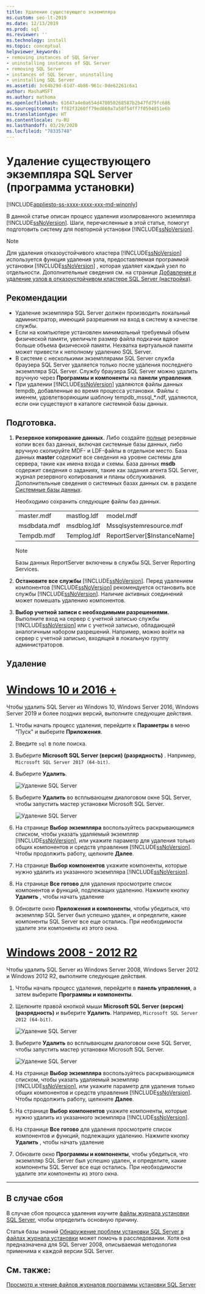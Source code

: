 ```yaml
---
title: Удаление существующего экземпляра
ms.custom: seo-lt-2019
ms.date: 12/13/2019
ms.prod: sql
ms.reviewer: ''
ms.technology: install
ms.topic: conceptual
helpviewer_keywords:
- removing instances of SQL Server
- uninstalling instances of SQL Server
- removing SQL Server
- instances of SQL Server, uninstalling
- uninstalling SQL Server
ms.assetid: 3c64b29d-61d7-4b86-961c-0de62261c6a1
author: MashaMSFT
ms.author: mathoma
ms.openlocfilehash: 61647a4e0a654d478050268587b2b47fd79fc686
ms.sourcegitcommit: ff82f3260ff79ed860a7a58f54ff7f0594851e6b
ms.translationtype: HT
ms.contentlocale: ru-RU
ms.lasthandoff: 03/29/2020
ms.locfileid: "78335748"
---
```

# <a name="uninstall-an-existing-instance-of-sql-server-setup"></a>Удаление существующего экземпляра SQL Server (программа установки)
[!INCLUDE[appliesto-ss-xxxx-xxxx-xxx-md-winonly](../../includes/appliesto-ss-xxxx-xxxx-xxx-md-winonly.md)]

  В данной статье описан процесс удаления изолированного экземпляра [!INCLUDE[ssNoVersion](../../includes/ssnoversion-md.md)]. Шаги, перечисленные в этой статье, помогут подготовить систему для повторной установки [!INCLUDE[ssNoVersion](../../includes/ssnoversion-md.md)].  
  
 > [!NOTE]
 > Для удаления отказоустойчивого кластера [!INCLUDE[ssNoVersion](../../includes/ssnoversion-md.md)] используется функция удаления узла, предоставляемая программой установки [!INCLUDE[ssNoVersion](../../includes/ssnoversion-md.md)] , которая удаляет каждый узел по отдельности. Дополнительные сведения см. на странице [Добавление и удаление узлов в отказоустойчивом кластере SQL Server (настройка)](../../sql-server/failover-clusters/install/add-or-remove-nodes-in-a-sql-server-failover-cluster-setup.md).  

## <a name="considerations"></a>Рекомендации

- Удаление экземпляра SQL Server должен производить локальный администратор, имеющий разрешения на вход в систему в качестве службы. 
- Если на компьютере установлен *минимальный* требуемый объем физической памяти, увеличьте размер файла подкачки вдвое больше объема физической памяти. Нехватка виртуальной памяти может привести к неполному удалению SQL Server. 
- В системе с несколькими экземплярами SQL Server служба браузера SQL Server удаляется только после удаления последнего экземпляра SQL Server. Службу браузера SQL Server можно удалить вручную через **Программы и компоненты** на **панели управления**. 
- При удалении [!INCLUDE[ssNoVersion](../../includes/ssnoversion-md.md)] удаляются файлы данных tempdb, добавленные во время процесса установки. Файлы с именем, удовлетворяющим шаблону tempdb_mssql_*.ndf, удаляются, если они существуют в каталоге системной базы данных. 
  

  
## <a name="prepare"></a>Подготовка.  
  
1.  **Резервное копирование данных.** Либо создайте [полные](../../relational-databases/backup-restore/create-a-full-database-backup-sql-server.md) резервные копии всех баз данных, включая системные базы данных, либо вручную скопируйте MDF- и LDF-файлы в отдельное место. База данных **master** содержит все сведения на уровне системы для сервера, такие как имена входа и схемы. База данных **msdb** содержит сведения о заданиях, такие как задания агента SQL Server, журнал резервного копирования и планы обслуживания. Дополнительные сведения о системных базах данных см. в разделе [Системные базы данных](../../relational-databases/backup-restore/back-up-and-restore-of-system-databases-sql-server.md). 
  
    Необходимо сохранить следующие файлы баз данных.  

    |             |            |           |            |
    | :---------- | :--------- |:--------- | :--------- |
    | master.mdf  | mastlog.ldf| model.mdf | modellog.ldf| 
    | msdbdata.mdf| msdblog.ldf| Mssqlsystemresource.mdf | Mssqlsustemresource.ldf |
    | Tempdb.mdf | Templog.ldf|  ReportServer[$InstanceName] | ReportServer[$InstanceName]TempDB| 

    > [!NOTE]
    > Базы данных ReportServer включены в службы SQL Server Reporting Services.   

 
1.  **Остановите все** **службы** [!INCLUDE[ssNoVersion](../../includes/ssnoversion-md.md)]. Перед удалением компонентов [!INCLUDE[ssNoVersion](../../includes/ssnoversion-md.md)] рекомендуется остановить все службы [!INCLUDE[ssNoVersion](../../includes/ssnoversion-md.md)]. Наличие активных соединений может помешать удалению компонентов.  
  
1.  **Выбор учетной записи с необходимыми разрешениями.** Выполните вход на сервер с учетной записью службы [!INCLUDE[ssNoVersion](../../includes/ssnoversion-md.md)] или с учетной записью, обладающей аналогичным набором разрешений. Например, можно войти на сервер с учетной записью, входящей в локальную группу администраторов.  
  
## <a name="uninstall"></a>Удаление 

# <a name="windows-10--2016-"></a>[Windows 10 и 2016 +](#tab/Windows10)

Чтобы удалить SQL Server из Windows 10, Windows Server 2016, Windows Server 2019 и более поздних версий, выполните следующие действия. 

1. Чтобы начать процесс удаления, перейдите к **Параметры** в меню "Пуск" и выберите **Приложения**. 
1. Введите `sql` в поле поиска. 
1. Выберите **Microsoft SQL Server (версия) (разрядность)** . Например, `Microsoft SQL Server 2017 (64-bit)`.
1. Выберите **Удалить**.
 
    ![Удаление SQL Server](media/uninstall-an-existing-instance-of-sql-server-setup/uninstall-sql-server-windows-10.png)

1. Выберите **Удалить** во всплывающем диалоговом окне SQL Server, чтобы запустить мастер установки Microsoft SQL Server. 

    ![Удаление SQL Server](media/uninstall-an-existing-instance-of-sql-server-setup/remove-sql-2017.png)
  
1.  На странице **Выбор экземпляра** воспользуйтесь раскрывающимся списком, чтобы указать удаляемый экземпляр [!INCLUDE[ssNoVersion](../../includes/ssnoversion-md.md)], или укажите параметр для удаления только общих компонентов и средств управления [!INCLUDE[ssNoVersion](../../includes/ssnoversion-md.md)]. Чтобы продолжить работу, щелкните **Далее**.  
  
1.  На странице **Выбор компонентов** укажите компоненты, которые нужно удалить из указанного экземпляра [!INCLUDE[ssNoVersion](../../includes/ssnoversion-md.md)].  
  
1.  На странице **Все готово** для удаления просмотрите список компонентов и функций, подлежащих удалению. Нажмите кнопку **Удалить** , чтобы начать удаление  
 
1. Обновите окно **Приложения и компоненты**, чтобы убедиться, что экземпляр SQL Server был успешно удален, и определите, какие компоненты SQL Server все еще остались. При необходимости удалите эти компоненты из этого окна. 

# <a name="windows-2008---2012-r2"></a>[Windows 2008 - 2012 R2](#tab/windows2012)

Чтобы удалить SQL Server из Windows Server 2008, Windows Server 2012 и Windows 2012 R2, выполните следующие действия. 

1. Чтобы начать процесс удаления, перейдите в **панель управления**, а затем выберите **Программы и компоненты**.
1. Щелкните правой кнопкой мыши **Microsoft SQL Server (версия) (разрядность)**  и выберите **Удалить**. Например, `Microsoft SQL Server 2012 (64-bit)`.  
  
    ![Удаление SQL Server](media/uninstall-an-existing-instance-of-sql-server-setup/uninstall-sql-server-windows-2012.png)

1. Выберите **Удалить** во всплывающем диалоговом окне SQL Server, чтобы запустить мастер установки Microsoft SQL Server. 

    ![Удаление SQL Server](media/uninstall-an-existing-instance-of-sql-server-setup/remove-sql-2012.png)
  
1.  На странице **Выбор экземпляра** воспользуйтесь раскрывающимся списком, чтобы указать удаляемый экземпляр [!INCLUDE[ssNoVersion](../../includes/ssnoversion-md.md)], или укажите параметр для удаления только общих компонентов и средств управления [!INCLUDE[ssNoVersion](../../includes/ssnoversion-md.md)]. Чтобы продолжить работу, щелкните **Далее**.  
  
1.  На странице **Выбор компонентов** укажите компоненты, которые нужно удалить из указанного экземпляра [!INCLUDE[ssNoVersion](../../includes/ssnoversion-md.md)].  
  
1.  На странице **Все готово** для удаления просмотрите список компонентов и функций, подлежащих удалению. Нажмите кнопку **Удалить** , чтобы начать удаление  
 
1. Обновите окно **Программы и компоненты**, чтобы убедиться, что экземпляр SQL Server был успешно удален, и определите, какие компоненты SQL Server все еще остались. При необходимости удалите эти компоненты из этого окна. 

---

  
## <a name="in-the-event-of-failure"></a>В случае сбоя  

В случае сбоя процесса удаления изучите [файлы журнала установки SQL Server](../../database-engine/install-windows/view-and-read-sql-server-setup-log-files.md), чтобы определить основную причину. 

Статья базы знаний [Обнаружение проблем установки SQL Server в файлах журнала установки](https://support.microsoft.com/kb/955396/en-us) может помочь в расследовании. Хотя она предназначена для SQL Server 2008, описываемая методология применима к каждой версии SQL Server. 

  
## <a name="see-also"></a>См. также:  
 [Просмотр и чтение файлов журналов программы установки SQL Server](../../database-engine/install-windows/view-and-read-sql-server-setup-log-files.md)  
  
  
